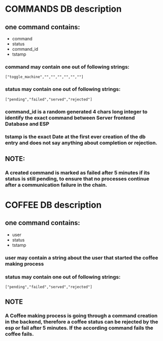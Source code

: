 # COMMANDS DB description

## one command contains:
-   command
-   status
-   command_id
-   tstamp

### command may contain one out of following strings:
```["toggle_machine","","","","","",""]```

### status may contain one out of following strings:
```["pending","failed","served","rejected"]```

### command_id is a random generated 4 chars long integer to identify the exact command between Server frontend Database and ESP

### tstamp is the exact Date at the first ever creation of the db entry and does not say anything about completion or rejection.

## NOTE:
### A created command is marked as failed after 5 minutes if its status is still pending, to ensure that no processes continue after a communication failure in the chain.


# COFFEE DB description

## one command contains:
-   user
-   status
-   tstamp

### user may contain a string about the user that started the coffee making process

### status may contain one out of following strings:
```["pending","failed","served","rejected"]```

## NOTE
### A Coffee making process is going through a command creation in the backend, therefore a coffee status can be rejected by the esp or fail after 5 minutes. If the according command fails the coffee fails.